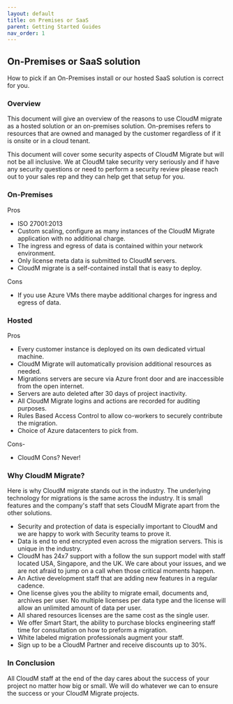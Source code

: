 ```yaml
---
layout: default
title: on Premises or SaaS
parent: Getting Started Guides
nav_order: 1
---
```



## On-Premises or SaaS solution

How to pick if an On-Premises install or our hosted SaaS solution is correct for you.

### Overview

This document will give an overview of the reasons to use CloudM migrate as a hosted solution or an on-premises solution. On-premises refers to resources that are owned and managed by the customer regardless of if it is onsite or in a cloud tenant.

This document will cover some security aspects of CloudM Migrate but will not be all inclusive. We at CloudM take security very seriously and if have any security questions or need to perform a security review please reach out to your sales rep and they can help get that setup for you.

### On-Premises

Pros

- ISO 27001:2013
- Custom scaling, configure as many instances of the CloudM Migrate application with no additional charge.
- The ingress and egress of data is contained within your network environment.
- Only license meta data is submitted to CloudM servers.
- CloudM migrate is a self-contained install that is easy to deploy.

Cons

- If you use Azure VMs there maybe additional charges for ingress and egress of data.

### Hosted

Pros

- Every customer instance is deployed on its own dedicated virtual machine.
- CloudM Migrate will automatically provision additional resources as needed.
- Migrations servers are secure via Azure front door and are inaccessible from the open internet.
- Servers are auto deleted after 30 days of project inactivity.
- All CloudM Migrate logins and actions are recorded for auditing purposes.
- Rules Based Access Control to allow co-workers to securely contribute the migration.
- Choice of Azure datacenters to pick from.

Cons-

- CloudM Cons? Never!

### Why CloudM Migrate?

Here is why CloudM migrate stands out in the industry. The underlying technology for migrations is the same across the industry. It is small features and the company's staff that sets CloudM Migrate apart from the other solutions.

- Security and protection of data is especially important to CloudM and we are happy to work with Security teams to prove it.
- Data is end to end encrypted even across the migration servers. This is unique in the industry.
- CloudM has 24x7 support with a follow the sun support model with staff located USA, Singapore, and the UK. We care about your issues, and we are not afraid to jump on a call when those critical moments happen.
- An Active development staff that are adding new features in a regular cadence.
- One license gives you the ability to migrate email, documents and, archives per user. No multiple licenses per data type and the license will allow an unlimited amount of data per user.
- All shared resources licenses are the same cost as the single user.
- We offer Smart Start, the ability to purchase blocks engineering staff time for consultation on how to preform a migration.
- White labeled migration professionals augment your staff.
- Sign up to be a CloudM Partner and receive discounts up to 30%.

### In Conclusion

All CloudM staff at the end of the day cares about the success of your project no matter how big or small. We will do whatever we can to ensure the success or your CloudM Migrate projects.
